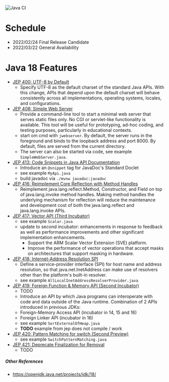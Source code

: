 ![Java CI](https://github.com/xtermi2/java18/workflows/Java%20CI/badge.svg)


# Schedule

- 2022/02/24 Final Release Candidate
- 2022/03/22 General Availability

# Java 18 Features

- [JEP 400:    UTF-8 by Default](https://openjdk.java.net/jeps/400)
    - Specify UTF-8 as the default charset of the standard Java APIs. With this change, APIs that depend upon the default charset will behave consistently across all implementations, operating systems, locales, and configurations.
- [JEP 408:    Simple Web Server](https://openjdk.java.net/jeps/408)
    - Provide a command-line tool to start a minimal web server that serves static files only. No CGI or servlet-like functionality is available. This tool will be useful for prototyping, ad-hoc coding, and testing purposes, particularly in educational contexts.
    - start om cmd with `jwebserver`. By default, the server runs in the foreground and binds to the loopback address and port 8000. By default, files are served from the current directory.
    - The server can also be started via code, see example `SimpleWebServer.java`.
- [JEP 413:    Code Snippets in Java API Documentation](https://openjdk.java.net/jeps/413)
    - Introduce an `@snippet` tag for JavaDoc's Standard Doclet
    - see example `MyApi.java`
    - build javadoc via `./mvnw javadoc:javadoc`
- [JEP 416:    Reimplement Core Reflection with Method Handles](https://openjdk.java.net/jeps/416)
    - Reimplement java.lang.reflect.Method, Constructor, and Field on top of java.lang.invoke method handles. Making method handles the underlying mechanism for reflection will reduce the maintenance and development cost of both the java.lang.reflect and java.lang.invoke APIs.
- [JEP 417:    Vector API (Third Incubator)](https://openjdk.java.net/jeps/417)
    - see example `Scalar.java`
    - update to second incubator: enhancements in response to feedback as well as performance improvements and other significant implementation enhancements.
      - Support the ARM Scalar Vector Extension (SVE) platform.
      - Improve the performance of vector operations that accept masks on architectures that support masking in hardware.
- [JEP 418:    Internet-Address Resolution SPI](https://openjdk.java.net/jeps/418)
    - Define a service-provider interface (SPI) for host name and address resolution, so that java.net.InetAddress can make use of resolvers other than the platform's built-in resolver.
    - see example `AllLocalInetAddressResolverProvider.java`
- [JEP 419:    Foreign Function & Memory API (Second Incubator)](https://openjdk.java.net/jeps/419)
    - TODO
    - Introduce an API by which Java programs can interoperate with code and data outside of the Java runtime. Combination of 2 APIs introduced in previous JDKs:
    - Foreign-Memory Access API (incubator in 14, 15 and 16)
    - Foreign Linker API (incubator in 16)
    - see example `SortExternalOfHeap.java`
    - **TODO** example from jep does not compile / work
- [JEP 420:    Pattern Matching for switch (Second Preview)](https://openjdk.java.net/jeps/420)
    - see example `SwitchPatternMatching.java`
- [JEP 421:    Deprecate Finalization for Removal](https://openjdk.java.net/jeps/421)
    - TODO

##### Other References

- https://openjdk.java.net/projects/jdk/18/